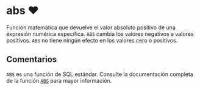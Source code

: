 ﻿---
SidebarGroup: "Funciones matemáticas"
Autogenerated: true
---

# abs ❤️ 

Función matemática que devuelve el valor absoluto positivo de una expresión numérica específica. `ABS` cambia los valores negativos a valores positivos. `ABS` no tiene ningún efecto en los valores cero o positivos.

## Comentarios

`ABS` es una función de SQL estándar. Consulte la documentación completa de la función [`ABS`](https://learn.microsoft.com/es-es/sql/t-sql/functions/abs-transact-sql) para mayor información.
